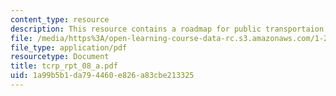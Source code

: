 ```yaml
---
content_type: resource
description: This resource contains a roadmap for public transportaion.
file: /media/https%3A/open-learning-course-data-rc.s3.amazonaws.com/1-259j-transit-management-fall-2006/1a99b5b1da794460e826a83cbe213325_tcrp_rpt_08_a.pdf
file_type: application/pdf
resourcetype: Document
title: tcrp_rpt_08_a.pdf
uid: 1a99b5b1-da79-4460-e826-a83cbe213325
---
```

